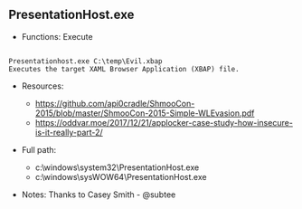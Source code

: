 ## PresentationHost.exe
* Functions: Execute
```

Presentationhost.exe C:\temp\Evil.xbap
Executes the target XAML Browser Application (XBAP) file.
```
   
* Resources:   
  * https://github.com/api0cradle/ShmooCon-2015/blob/master/ShmooCon-2015-Simple-WLEvasion.pdf
  * https://oddvar.moe/2017/12/21/applocker-case-study-how-insecure-is-it-really-part-2/
   
* Full path:   
  * c:\windows\system32\PresentationHost.exe     
  * c:\windows\sysWOW64\PresentationHost.exe    
   
* Notes: Thanks to Casey Smith - @subtee  
   
